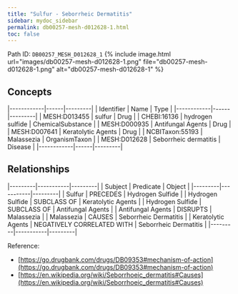 ```yaml
---
title: "Sulfur - Seborrheic Dermatitis"
sidebar: mydoc_sidebar
permalink: db00257-mesh-d012628-1.html
toc: false 
---
```



Path ID: `DB00257_MESH_D012628_1`
{% include image.html url="images/db00257-mesh-d012628-1.png" file="db00257-mesh-d012628-1.png" alt="db00257-mesh-d012628-1" %}

## Concepts

|------------|------|---------|
| Identifier | Name | Type    |
|------------|------|---------|
| MESH:D013455 | sulfur | Drug |
| CHEBI:16136 | hydrogen sulfide | ChemicalSubstance |
| MESH:D000935 | Antifungal Agents | Drug |
| MESH:D007641 | Keratolytic Agents | Drug |
| NCBITaxon:55193 | Malassezia | OrganismTaxon |
| MESH:D012628 | Seborrheic dermatitis | Disease |
|------------|------|---------|

## Relationships

|---------|-----------|---------|
| Subject | Predicate | Object  |
|---------|-----------|---------|
| Sulfur | PRECEDES | Hydrogen Sulfide |
| Hydrogen Sulfide | SUBCLASS OF | Keratolytic Agents |
| Hydrogen Sulfide | SUBCLASS OF | Antifungal Agents |
| Antifungal Agents | DISRUPTS | Malassezia |
| Malassezia | CAUSES | Seborrheic Dermatitis |
| Keratolytic Agents | NEGATIVELY CORRELATED WITH | Seborrheic Dermatitis |
|---------|-----------|---------|

Reference: 
  - [https://go.drugbank.com/drugs/DB09353#mechanism-of-action](https://go.drugbank.com/drugs/DB09353#mechanism-of-action)
  - [https://en.wikipedia.org/wiki/Seborrhoeic_dermatitis#Causes](https://en.wikipedia.org/wiki/Seborrhoeic_dermatitis#Causes)
